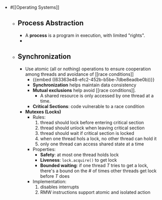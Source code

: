 - #[[Operating Systems]]
	- ## Process Abstraction
		- A **process** is a program in execution, with limited "rights".
		-
	- ## Synchronization
		- Use atomic (all or nothing) operations to ensure cooperation among threads and avoidance of [[race conditions]]
			- {{embed ((63363e48-efc2-452b-b5be-7dbe8eadbe0b))}}
			- **Synchronization** helps maintain data consistency
			- **Mutual exclusions** help avoid [[race conditions]].
				- A shared resource is only accessed by one thread at a time.
			- **Critical Sections**: code vulnerable to a race condition
		- **Mutexes (Locks)**
			- Rules:
			  1. thread should lock before entering critical section
			  2. thread should unlock when leaving  critical section
			  3. thread should wait if critical section is locked
			  4. when one thread hols a lock, no other thread can hold it
			  5. only one thread can access shared state at a time
			- Properties:
				- **Safety**: at most one thread holds lock
				- **Liveness**: `lock.acquire()` to get lock
				- **Bounded waiting**: if one thread $T$ tries to get a lock, there's a bound on the # of times other threads get lock before $T$ does
			- Implementation:
			  1. disables interrupts
			  2. RMW instructions support atomic and isolated action
